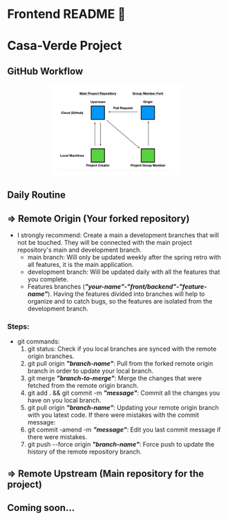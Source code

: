 # Frontend README 🤠

<style>
    img{
        display: flex;
        width: 300px;
        margin: 0 auto;
    }
</style>

# Casa-Verde Project

## GitHub Workflow

<img src="github-assets/image1.png" alt ="workflow image"/>

## Daily Routine

## => Remote Origin (Your forked repository)

- I strongly recommend: Create a main a development branches that will not be touched. They will be connected with the main project repository's main and development branch.
  - main branch: Will only be updated weekly after the spring retro with all features, it is the main application.
  - development branch: Will be updated daily with all the features that you complete.
  - Features branches (**_"your-name"-"front/backend"-"feature-name"_**). Having the features divided into branches will help to organize and to catch bugs, so the features are isolated from the development branch.

### Steps:

- git commands:
  1. git status: Check if you local branches are synced with the remote origin branches.
  2. git pull origin **_"branch-name"_**: Pull from the forked remote origin branch in order to update your local branch.
  3. git merge **_"branch-to-merge"_**: Merge the changes that were fetched from the remote origin branch.
  4. git add . && git commit -m **_"message"_**: Commit all the changes you have on you local branch.
  5. git pull origin **_"branch-name"_**: Updating your remote origin branch with you latest code.
     If there were mistakes with the commit message:
  6. git commit -amend -m **_"message"_**: Edit you last commit message if there were mistakes.
  7. git push --force origin **_"branch-name"_**: Force push to update the history of the remote repository branch.

## => Remote Upstream (Main repository for the project)

<h2>Coming soon...</h2>
